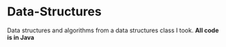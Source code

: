 # Data-Structures
Data structures and algorithms from a data structures class I took. **All code is in Java**
